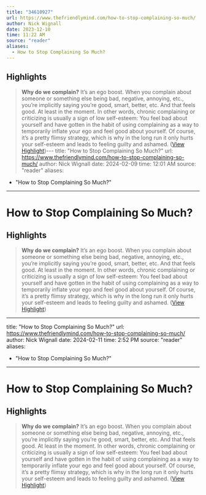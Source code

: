 ```yaml
---
title: "34610927"
url: https://www.thefriendlymind.com/how-to-stop-complaining-so-much/
author: Nick Wignall
date: 2023-12-10
time: 11:22 AM
source: "reader"
aliases:
  - How to Stop Complaining So Much?
---
```

## Highlights
> **Why do we complain?**
> It’s an ego boost.
> When you complain about someone or something else being bad, negative, annoying, etc., you’re implicitly saying you’re good, smart, better, etc. And that feels good. At least in the moment.
> In other words, chronic complaining or criticizing is usually a sign of low self-esteem: You feel bad about yourself and have gotten in the habit of using complaining as a way to temporarily inflate your ego and feel good about yourself.
> Of course, it’s a pretty flimsy strategy, which is why in the long run it only hurts your self-esteem and leads to feeling guilty and ashamed. ([View Highlight](https://read.readwise.io/read/01hg6nvdkhategyg9frf9245fk))---
title: "How to Stop Complaining So Much?"
url: https://www.thefriendlymind.com/how-to-stop-complaining-so-much/
author: Nick Wignall
date: 2024-02-09
time: 12:01 AM
source: "reader"
aliases:
  - "How to Stop Complaining So Much?"
---
# How to Stop Complaining So Much?

## Highlights
> **Why do we complain?** 
> It’s an ego boost.
> When you complain about someone or something else being bad, negative, annoying, etc., you’re implicitly saying you’re good, smart, better, etc. And that feels good. At least in the moment.
> In other words, chronic complaining or criticizing is usually a sign of low self-esteem: You feel bad about yourself and have gotten in the habit of using complaining as a way to temporarily inflate your ego and feel good about yourself.
> Of course, it’s a pretty flimsy strategy, which is why in the long run it only hurts your self-esteem and leads to feeling guilty and ashamed. ([View Highlight](https://read.readwise.io/read/01hg6nvdkhategyg9frf9245fk))

---
title: "How to Stop Complaining So Much?"
url: https://www.thefriendlymind.com/how-to-stop-complaining-so-much/
author: Nick Wignall
date: 2024-02-11
time: 2:52 PM
source: "reader"
aliases:
  - "How to Stop Complaining So Much?"
---
# How to Stop Complaining So Much?

## Highlights
> **Why do we complain?** 
> It’s an ego boost.
> When you complain about someone or something else being bad, negative, annoying, etc., you’re implicitly saying you’re good, smart, better, etc. And that feels good. At least in the moment.
> In other words, chronic complaining or criticizing is usually a sign of low self-esteem: You feel bad about yourself and have gotten in the habit of using complaining as a way to temporarily inflate your ego and feel good about yourself.
> Of course, it’s a pretty flimsy strategy, which is why in the long run it only hurts your self-esteem and leads to feeling guilty and ashamed. ([View Highlight](https://read.readwise.io/read/01hg6nvdkhategyg9frf9245fk))

